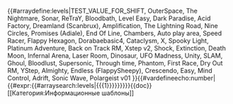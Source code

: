 {{#arraydefine:levels|TEST_VALUE_FOR_SHIFT,
OuterSpace,
The Nightmare,
Sonar,
ReTraY,
Bloodbath,
Level Easy,
Dark Paradise,
Acid Factory,
Dreamland (Scanbrux),
Amplification,
The Lightning Road,
Nine Circles,
Promises (Adiale),
End Of Line,
Chambers,
Auto play area,
Speed Racer,
Flappy Hexagon,
Dorabaebasic4,
Cataclysm,
X,
Spooky Light,
Platinum Adventure,
Back on Track RM,
Xstep v2,
Shock,
Extinction,
Death Moon,
Infernal Arena,
Laser Room,
Dinosaur,
UFO Madness,
Unity,
SLAM,
Ghoul,
Bloodlust,
Supersonic,
Through time,
Phantom,
First Race,
Dry Out RM,
YStep,
Almighty,
Endless (FlappySheepy),
Crescendo,
Easy,
Mind Control,
Adrift,
Sonic Wave,
Polargeist v01
}}{{#vardefineecho:number|{{#expr:{{#arraysearch:levels|{{{1}}}}}}}}}<noinclude>{{doc}}[[Категория:Информационные шаблоны]]</noinclude>